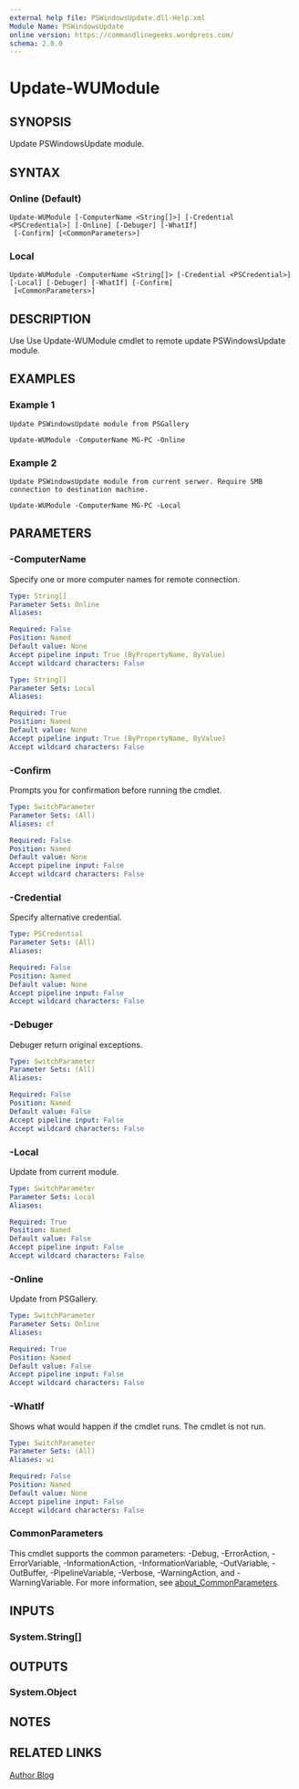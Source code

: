 ```yaml
---
external help file: PSWindowsUpdate.dll-Help.xml
Module Name: PSWindowsUpdate
online version: https://commandlinegeeks.wordpress.com/
schema: 2.0.0
---
```


# Update-WUModule

## SYNOPSIS
Update PSWindowsUpdate module.

## SYNTAX

### Online (Default)
```
Update-WUModule [-ComputerName <String[]>] [-Credential <PSCredential>] [-Online] [-Debuger] [-WhatIf]
 [-Confirm] [<CommonParameters>]
```

### Local
```
Update-WUModule -ComputerName <String[]> [-Credential <PSCredential>] [-Local] [-Debuger] [-WhatIf] [-Confirm]
 [<CommonParameters>]
```

## DESCRIPTION
Use Use Update-WUModule cmdlet to remote update PSWindowsUpdate module.

## EXAMPLES

### Example 1
```
Update PSWindowsUpdate module from PSGallery

Update-WUModule -ComputerName MG-PC -Online
```

### Example 2
```
Update PSWindowsUpdate module from current serwer. Require SMB connection to destination machine.

Update-WUModule -ComputerName MG-PC -Local
```

## PARAMETERS

### -ComputerName
Specify one or more computer names for remote connection.

```yaml
Type: String[]
Parameter Sets: Online
Aliases:

Required: False
Position: Named
Default value: None
Accept pipeline input: True (ByPropertyName, ByValue)
Accept wildcard characters: False
```

```yaml
Type: String[]
Parameter Sets: Local
Aliases:

Required: True
Position: Named
Default value: None
Accept pipeline input: True (ByPropertyName, ByValue)
Accept wildcard characters: False
```

### -Confirm
Prompts you for confirmation before running the cmdlet.

```yaml
Type: SwitchParameter
Parameter Sets: (All)
Aliases: cf

Required: False
Position: Named
Default value: None
Accept pipeline input: False
Accept wildcard characters: False
```

### -Credential
Specify alternative credential.

```yaml
Type: PSCredential
Parameter Sets: (All)
Aliases:

Required: False
Position: Named
Default value: None
Accept pipeline input: False
Accept wildcard characters: False
```

### -Debuger
Debuger return original exceptions.

```yaml
Type: SwitchParameter
Parameter Sets: (All)
Aliases:

Required: False
Position: Named
Default value: False
Accept pipeline input: False
Accept wildcard characters: False
```

### -Local
Update from current module.

```yaml
Type: SwitchParameter
Parameter Sets: Local
Aliases:

Required: True
Position: Named
Default value: False
Accept pipeline input: False
Accept wildcard characters: False
```

### -Online
Update from PSGallery.

```yaml
Type: SwitchParameter
Parameter Sets: Online
Aliases:

Required: True
Position: Named
Default value: False
Accept pipeline input: False
Accept wildcard characters: False
```

### -WhatIf
Shows what would happen if the cmdlet runs. The cmdlet is not run.

```yaml
Type: SwitchParameter
Parameter Sets: (All)
Aliases: wi

Required: False
Position: Named
Default value: None
Accept pipeline input: False
Accept wildcard characters: False
```

### CommonParameters
This cmdlet supports the common parameters: -Debug, -ErrorAction, -ErrorVariable, -InformationAction, -InformationVariable, -OutVariable, -OutBuffer, -PipelineVariable, -Verbose, -WarningAction, and -WarningVariable. For more information, see [about_CommonParameters](http://go.microsoft.com/fwlink/?LinkID=113216).

## INPUTS

### System.String[]

## OUTPUTS

### System.Object
## NOTES

## RELATED LINKS

[Author Blog](https://commandlinegeeks.wordpress.com/)

